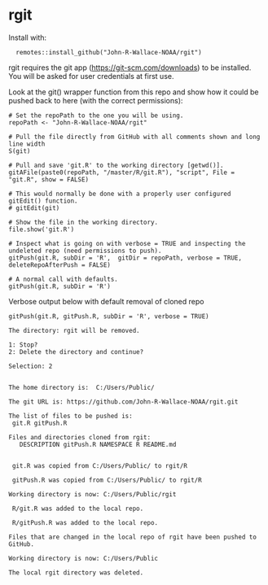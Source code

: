 # rgit

Install with:

      remotes::install_github("John-R-Wallace-NOAA/rgit")

rgit requires the git app (https://git-scm.com/downloads) to be installed.  You will be asked for user credentials at first use.


Look at the git() wrapper function from this repo and show how it could be pushed back to here (with the correct permissions):

    # Set the repoPath to the one you will be using.
    repoPath <- "John-R-Wallace-NOAA/rgit"
    
    # Pull the file directly from GitHub with all comments shown and long line width 
    S(git) 
    
    # Pull and save 'git.R' to the working directory [getwd()]. 
    gitAFile(paste0(repoPath, "/master/R/git.R"), "script", File = "git.R", show = FALSE)  
    
    # This would normally be done with a properly user configured gitEdit() function.
    # gitEdit(git)
    
    # Show the file in the working directory.
    file.show('git.R')  
    
    # Inspect what is going on with verbose = TRUE and inspecting the undeleted repo (need permissions to push).
    gitPush(git.R, subDir = 'R',  gitDir = repoPath, verbose = TRUE, deleteRepoAfterPush = FALSE) 
    
    # A normal call with defaults.
    gitPush(git.R, subDir = 'R')   
    
    
Verbose output below with default removal of cloned repo

    gitPush(git.R, gitPush.R, subDir = 'R', verbose = TRUE)

    The directory: rgit will be removed.
    
    1: Stop?
    2: Delete the directory and continue?
    
    Selection: 2
    
    
    The home directory is:  C:/Users/Public/
    
    The git URL is: https://github.com/John-R-Wallace-NOAA/rgit.git
    
    The list of files to be pushed is:
     git.R gitPush.R
    
    Files and directories cloned from rgit:
       DESCRIPTION gitPush.R NAMESPACE R README.md 
    
    
     git.R was copied from C:/Users/Public/ to rgit/R 
    
     gitPush.R was copied from C:/Users/Public/ to rgit/R 
    
    Working directory is now: C:/Users/Public/rgit 
    
     R/git.R was added to the local repo.
    
     R/gitPush.R was added to the local repo.
    
    Files that are changed in the local repo of rgit have been pushed to GitHub.
    
    Working directory is now: C:/Users/Public 
    
    The local rgit directory was deleted.
    
